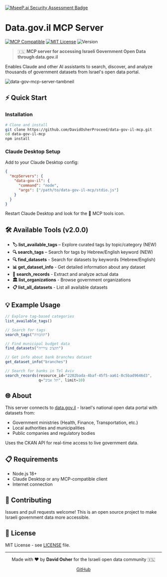 [![MseeP.ai Security Assessment Badge](https://mseep.net/pr/davidosherproceed-data-gov-il-mcp-badge.png)](https://mseep.ai/app/davidosherproceed-data-gov-il-mcp)

# Data.gov.il MCP Server

[![MCP Compatible](https://img.shields.io/badge/MCP-Compatible-blue)](https://modelcontextprotocol.io/) [![MIT License](https://img.shields.io/badge/License-MIT-green)](LICENSE) ![Version](https://img.shields.io/badge/version-2.0.0-blue)

> 🇮🇱 **MCP server for accessing Israeli Government Open Data through data.gov.il**

Enables Claude and other AI assistants to search, discover, and analyze thousands of government datasets from Israel's open data portal.


![data-gov-mcp-server-tambneil](https://github.com/user-attachments/assets/5dac45a6-882a-4457-b858-c7fe169ff3b3)

## ⚡ Quick Start

### Installation
```bash
# Clone and install
git clone https://github.com/DavidOsherProceed/data-gov-il-mcp.git
cd data-gov-il-mcp
npm install
```

### Claude Desktop Setup
Add to your Claude Desktop config:

```json
{
  "mcpServers": {
    "data-gov-il": {
      "command": "node",
      "args": ["/path/to/data-gov-il-mcp/stdio.js"]
    }
  }
}
```

Restart Claude Desktop and look for the 🔧 MCP tools icon.

## 🛠️ Available Tools (v2.0.0)

- **🏷️ list_available_tags** – Explore curated tags by topic/category (NEW)
- **🔍 search_tags** – Search for tags by Hebrew/English keyword (NEW)
- **🔍 find_datasets** - Search for datasets by keywords (Hebrew/English)
- **📊 get_dataset_info** - Get detailed information about any dataset  
- **🎯 search_records** - Extract and analyze actual data
- **🏛️ list_organizations** - Browse government organizations
- **📋 list_all_datasets** - List all available datasets
  

## 💡 Example Usage

```javascript
// Explore tag-based categories
list_available_tags()

// Search for tags
search_tags("תחבורה")

// Find municipal budget data
find_datasets("תקציב עירייה")

// Get info about bank branches dataset
get_dataset_info("branches")

// Search for banks in Tel Aviv
search_records(resource_id="2202bada-4baf-45f5-aa61-8c5bad9646d3", 
               q="תל אביב", limit=10)
```

## 🌐 About

This server connects to [data.gov.il](https://data.gov.il) - Israel's national open data portal with datasets from:
- Government ministries (Health, Finance, Transportation, etc.)
- Local authorities and municipalities  
- Public companies and regulatory bodies

Uses the CKAN API for real-time access to live government data.

## 📋 Requirements

- Node.js 18+
- Claude Desktop or any MCP-compatible client
- Internet connection

## 🤝 Contributing

Issues and pull requests welcome! This is an open source project to make Israeli government data more accessible.

## 📄 License

MIT License - see [LICENSE](LICENSE) file.

---
<div align="center">

Made with ❤️ by **David Osher** for the Israeli open data community 🇮🇱

[GitHub](https://github.com/DavidOsherProceed)

</div>

